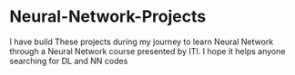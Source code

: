 # Neural-Network-Projects
I have build These projects during my journey to learn Neural Network through a Neural Network course presented by ITI.
I hope it helps anyone searching for DL and NN codes
